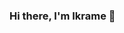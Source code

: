 ### Hi there, I'm Ikrame 👋

<!--
**ikramebakkari/ikramebakkari** is a ✨ _special_ ✨ repository because its `README.md` (this file) appears on your GitHub profile.

Gist About me

🎤 I am a software engineering student 
🛸 Learning everyday, currently learning to master GraphQL, React, TS etc ...
🌋 I’m always looking for challenging work oppurtunities ahead.
📬 How to reach me: Let's get in touch!
⛹️‍Frequently active hitting dribbble shots here
🧗🏾‍♀️ I try to: Go beyond and push the bounds


I strongly belive we the professionals of tech industry need to learn and innovate. There is constant change in the technologies in the tech market where we need to update ourselves with. The only thing that is constant is change. Talking about me, I would call myself an intersection of developer(Fr) and designer. I love trying out new technologies and update with modern tools helping our lives more easier.

Happy coding !!
